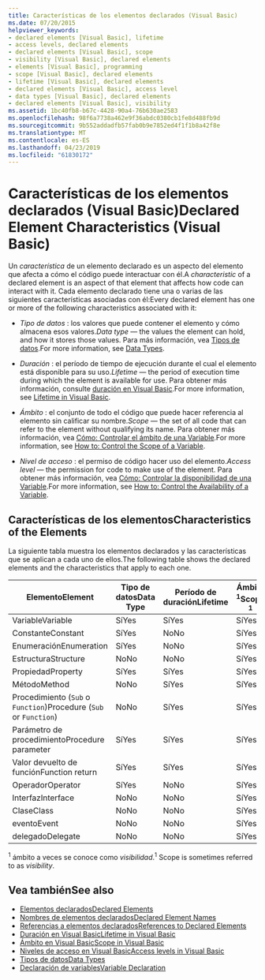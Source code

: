 ```yaml
---
title: Características de los elementos declarados (Visual Basic)
ms.date: 07/20/2015
helpviewer_keywords:
- declared elements [Visual Basic], lifetime
- access levels, declared elements
- declared elements [Visual Basic], scope
- visibility [Visual Basic], declared elements
- elements [Visual Basic], programming
- scope [Visual Basic], declared elements
- lifetime [Visual Basic], declared elements
- declared elements [Visual Basic], access level
- data types [Visual Basic], declared elements
- declared elements [Visual Basic], visibility
ms.assetid: 1bc40fb8-b67c-4428-90a4-76b630ae2583
ms.openlocfilehash: 98f6a7738a462e9f36abdc0380cb1fe8d488fb9d
ms.sourcegitcommit: 9b552addadfb57fab0b9e7852ed4f1f1b8a42f8e
ms.translationtype: MT
ms.contentlocale: es-ES
ms.lasthandoff: 04/23/2019
ms.locfileid: "61830172"
---
```

# <a name="declared-element-characteristics-visual-basic"></a><span data-ttu-id="252fd-102">Características de los elementos declarados (Visual Basic)</span><span class="sxs-lookup"><span data-stu-id="252fd-102">Declared Element Characteristics (Visual Basic)</span></span>
<span data-ttu-id="252fd-103">Un *característica* de un elemento declarado es un aspecto del elemento que afecta a cómo el código puede interactuar con él.</span><span class="sxs-lookup"><span data-stu-id="252fd-103">A *characteristic* of a declared element is an aspect of that element that affects how code can interact with it.</span></span> <span data-ttu-id="252fd-104">Cada elemento declarado tiene una o varias de las siguientes características asociadas con él:</span><span class="sxs-lookup"><span data-stu-id="252fd-104">Every declared element has one or more of the following characteristics associated with it:</span></span>  
  
-   <span data-ttu-id="252fd-105">*Tipo de datos* : los valores que puede contener el elemento y cómo almacena esos valores.</span><span class="sxs-lookup"><span data-stu-id="252fd-105">*Data type* — the values the element can hold, and how it stores those values.</span></span> <span data-ttu-id="252fd-106">Para más información, vea [Tipos de datos](../../../../visual-basic/language-reference/data-types/index.md).</span><span class="sxs-lookup"><span data-stu-id="252fd-106">For more information, see [Data Types](../../../../visual-basic/language-reference/data-types/index.md).</span></span>  
  
-   <span data-ttu-id="252fd-107">*Duración* : el período de tiempo de ejecución durante el cual el elemento está disponible para su uso.</span><span class="sxs-lookup"><span data-stu-id="252fd-107">*Lifetime* — the period of execution time during which the element is available for use.</span></span> <span data-ttu-id="252fd-108">Para obtener más información, consulte [duración en Visual Basic](../../../../visual-basic/programming-guide/language-features/declared-elements/lifetime.md).</span><span class="sxs-lookup"><span data-stu-id="252fd-108">For more information, see [Lifetime in Visual Basic](../../../../visual-basic/programming-guide/language-features/declared-elements/lifetime.md).</span></span>  
  
-   <span data-ttu-id="252fd-109">*Ámbito* : el conjunto de todo el código que puede hacer referencia al elemento sin calificar su nombre.</span><span class="sxs-lookup"><span data-stu-id="252fd-109">*Scope* — the set of all code that can refer to the element without qualifying its name.</span></span> <span data-ttu-id="252fd-110">Para obtener más información, vea [Cómo: Controlar el ámbito de una Variable](../../../../visual-basic/programming-guide/language-features/declared-elements/how-to-control-the-scope-of-a-variable.md).</span><span class="sxs-lookup"><span data-stu-id="252fd-110">For more information, see [How to: Control the Scope of a Variable](../../../../visual-basic/programming-guide/language-features/declared-elements/how-to-control-the-scope-of-a-variable.md).</span></span>  
  
-   <span data-ttu-id="252fd-111">*Nivel de acceso* : el permiso de código hacer uso del elemento.</span><span class="sxs-lookup"><span data-stu-id="252fd-111">*Access level* — the permission for code to make use of the element.</span></span> <span data-ttu-id="252fd-112">Para obtener más información, vea [Cómo: Controlar la disponibilidad de una Variable](../../../../visual-basic/programming-guide/language-features/declared-elements/how-to-control-the-availability-of-a-variable.md).</span><span class="sxs-lookup"><span data-stu-id="252fd-112">For more information, see [How to: Control the Availability of a Variable](../../../../visual-basic/programming-guide/language-features/declared-elements/how-to-control-the-availability-of-a-variable.md).</span></span>  
  
## <a name="characteristics-of-the-elements"></a><span data-ttu-id="252fd-113">Características de los elementos</span><span class="sxs-lookup"><span data-stu-id="252fd-113">Characteristics of the Elements</span></span>  
 <span data-ttu-id="252fd-114">La siguiente tabla muestra los elementos declarados y las características que se aplican a cada uno de ellos.</span><span class="sxs-lookup"><span data-stu-id="252fd-114">The following table shows the declared elements and the characteristics that apply to each one.</span></span>  
  
|<span data-ttu-id="252fd-115">Elemento</span><span class="sxs-lookup"><span data-stu-id="252fd-115">Element</span></span>|<span data-ttu-id="252fd-116">Tipo de datos</span><span class="sxs-lookup"><span data-stu-id="252fd-116">Data Type</span></span>|<span data-ttu-id="252fd-117">Período de duración</span><span class="sxs-lookup"><span data-stu-id="252fd-117">Lifetime</span></span>|<span data-ttu-id="252fd-118">Ámbito <sup>1</sup></span><span class="sxs-lookup"><span data-stu-id="252fd-118">Scope <sup>1</sup></span></span>|<span data-ttu-id="252fd-119">Nivel de acceso</span><span class="sxs-lookup"><span data-stu-id="252fd-119">Access Level</span></span>|  
|-------------|---------------|--------------|------------------------|------------------|  
|<span data-ttu-id="252fd-120">Variable</span><span class="sxs-lookup"><span data-stu-id="252fd-120">Variable</span></span>|<span data-ttu-id="252fd-121">Sí</span><span class="sxs-lookup"><span data-stu-id="252fd-121">Yes</span></span>|<span data-ttu-id="252fd-122">Sí</span><span class="sxs-lookup"><span data-stu-id="252fd-122">Yes</span></span>|<span data-ttu-id="252fd-123">Sí</span><span class="sxs-lookup"><span data-stu-id="252fd-123">Yes</span></span>|<span data-ttu-id="252fd-124">Sí</span><span class="sxs-lookup"><span data-stu-id="252fd-124">Yes</span></span>|  
|<span data-ttu-id="252fd-125">Constante</span><span class="sxs-lookup"><span data-stu-id="252fd-125">Constant</span></span>|<span data-ttu-id="252fd-126">Sí</span><span class="sxs-lookup"><span data-stu-id="252fd-126">Yes</span></span>|<span data-ttu-id="252fd-127">No</span><span class="sxs-lookup"><span data-stu-id="252fd-127">No</span></span>|<span data-ttu-id="252fd-128">Sí</span><span class="sxs-lookup"><span data-stu-id="252fd-128">Yes</span></span>|<span data-ttu-id="252fd-129">Sí</span><span class="sxs-lookup"><span data-stu-id="252fd-129">Yes</span></span>|  
|<span data-ttu-id="252fd-130">Enumeración</span><span class="sxs-lookup"><span data-stu-id="252fd-130">Enumeration</span></span>|<span data-ttu-id="252fd-131">Sí</span><span class="sxs-lookup"><span data-stu-id="252fd-131">Yes</span></span>|<span data-ttu-id="252fd-132">No</span><span class="sxs-lookup"><span data-stu-id="252fd-132">No</span></span>|<span data-ttu-id="252fd-133">Sí</span><span class="sxs-lookup"><span data-stu-id="252fd-133">Yes</span></span>|<span data-ttu-id="252fd-134">Sí</span><span class="sxs-lookup"><span data-stu-id="252fd-134">Yes</span></span>|  
|<span data-ttu-id="252fd-135">Estructura</span><span class="sxs-lookup"><span data-stu-id="252fd-135">Structure</span></span>|<span data-ttu-id="252fd-136">No</span><span class="sxs-lookup"><span data-stu-id="252fd-136">No</span></span>|<span data-ttu-id="252fd-137">No</span><span class="sxs-lookup"><span data-stu-id="252fd-137">No</span></span>|<span data-ttu-id="252fd-138">Sí</span><span class="sxs-lookup"><span data-stu-id="252fd-138">Yes</span></span>|<span data-ttu-id="252fd-139">Sí</span><span class="sxs-lookup"><span data-stu-id="252fd-139">Yes</span></span>|  
|<span data-ttu-id="252fd-140">Propiedad</span><span class="sxs-lookup"><span data-stu-id="252fd-140">Property</span></span>|<span data-ttu-id="252fd-141">Sí</span><span class="sxs-lookup"><span data-stu-id="252fd-141">Yes</span></span>|<span data-ttu-id="252fd-142">Sí</span><span class="sxs-lookup"><span data-stu-id="252fd-142">Yes</span></span>|<span data-ttu-id="252fd-143">Sí</span><span class="sxs-lookup"><span data-stu-id="252fd-143">Yes</span></span>|<span data-ttu-id="252fd-144">Sí</span><span class="sxs-lookup"><span data-stu-id="252fd-144">Yes</span></span>|  
|<span data-ttu-id="252fd-145">Método</span><span class="sxs-lookup"><span data-stu-id="252fd-145">Method</span></span>|<span data-ttu-id="252fd-146">No</span><span class="sxs-lookup"><span data-stu-id="252fd-146">No</span></span>|<span data-ttu-id="252fd-147">Sí</span><span class="sxs-lookup"><span data-stu-id="252fd-147">Yes</span></span>|<span data-ttu-id="252fd-148">Sí</span><span class="sxs-lookup"><span data-stu-id="252fd-148">Yes</span></span>|<span data-ttu-id="252fd-149">Sí</span><span class="sxs-lookup"><span data-stu-id="252fd-149">Yes</span></span>|  
|<span data-ttu-id="252fd-150">Procedimiento (`Sub` o `Function`)</span><span class="sxs-lookup"><span data-stu-id="252fd-150">Procedure (`Sub` or `Function`)</span></span>|<span data-ttu-id="252fd-151">No</span><span class="sxs-lookup"><span data-stu-id="252fd-151">No</span></span>|<span data-ttu-id="252fd-152">Sí</span><span class="sxs-lookup"><span data-stu-id="252fd-152">Yes</span></span>|<span data-ttu-id="252fd-153">Sí</span><span class="sxs-lookup"><span data-stu-id="252fd-153">Yes</span></span>|<span data-ttu-id="252fd-154">Sí</span><span class="sxs-lookup"><span data-stu-id="252fd-154">Yes</span></span>|  
|<span data-ttu-id="252fd-155">Parámetro de procedimiento</span><span class="sxs-lookup"><span data-stu-id="252fd-155">Procedure parameter</span></span>|<span data-ttu-id="252fd-156">Sí</span><span class="sxs-lookup"><span data-stu-id="252fd-156">Yes</span></span>|<span data-ttu-id="252fd-157">Sí</span><span class="sxs-lookup"><span data-stu-id="252fd-157">Yes</span></span>|<span data-ttu-id="252fd-158">Sí</span><span class="sxs-lookup"><span data-stu-id="252fd-158">Yes</span></span>|<span data-ttu-id="252fd-159">No</span><span class="sxs-lookup"><span data-stu-id="252fd-159">No</span></span>|  
|<span data-ttu-id="252fd-160">Valor devuelto de función</span><span class="sxs-lookup"><span data-stu-id="252fd-160">Function return</span></span>|<span data-ttu-id="252fd-161">Sí</span><span class="sxs-lookup"><span data-stu-id="252fd-161">Yes</span></span>|<span data-ttu-id="252fd-162">Sí</span><span class="sxs-lookup"><span data-stu-id="252fd-162">Yes</span></span>|<span data-ttu-id="252fd-163">Sí</span><span class="sxs-lookup"><span data-stu-id="252fd-163">Yes</span></span>|<span data-ttu-id="252fd-164">No</span><span class="sxs-lookup"><span data-stu-id="252fd-164">No</span></span>|  
|<span data-ttu-id="252fd-165">Operador</span><span class="sxs-lookup"><span data-stu-id="252fd-165">Operator</span></span>|<span data-ttu-id="252fd-166">Sí</span><span class="sxs-lookup"><span data-stu-id="252fd-166">Yes</span></span>|<span data-ttu-id="252fd-167">No</span><span class="sxs-lookup"><span data-stu-id="252fd-167">No</span></span>|<span data-ttu-id="252fd-168">Sí</span><span class="sxs-lookup"><span data-stu-id="252fd-168">Yes</span></span>|<span data-ttu-id="252fd-169">Sí</span><span class="sxs-lookup"><span data-stu-id="252fd-169">Yes</span></span>|  
|<span data-ttu-id="252fd-170">Interfaz</span><span class="sxs-lookup"><span data-stu-id="252fd-170">Interface</span></span>|<span data-ttu-id="252fd-171">No</span><span class="sxs-lookup"><span data-stu-id="252fd-171">No</span></span>|<span data-ttu-id="252fd-172">No</span><span class="sxs-lookup"><span data-stu-id="252fd-172">No</span></span>|<span data-ttu-id="252fd-173">Sí</span><span class="sxs-lookup"><span data-stu-id="252fd-173">Yes</span></span>|<span data-ttu-id="252fd-174">Sí</span><span class="sxs-lookup"><span data-stu-id="252fd-174">Yes</span></span>|  
|<span data-ttu-id="252fd-175">Clase</span><span class="sxs-lookup"><span data-stu-id="252fd-175">Class</span></span>|<span data-ttu-id="252fd-176">No</span><span class="sxs-lookup"><span data-stu-id="252fd-176">No</span></span>|<span data-ttu-id="252fd-177">No</span><span class="sxs-lookup"><span data-stu-id="252fd-177">No</span></span>|<span data-ttu-id="252fd-178">Sí</span><span class="sxs-lookup"><span data-stu-id="252fd-178">Yes</span></span>|<span data-ttu-id="252fd-179">Sí</span><span class="sxs-lookup"><span data-stu-id="252fd-179">Yes</span></span>|  
|<span data-ttu-id="252fd-180">evento</span><span class="sxs-lookup"><span data-stu-id="252fd-180">Event</span></span>|<span data-ttu-id="252fd-181">No</span><span class="sxs-lookup"><span data-stu-id="252fd-181">No</span></span>|<span data-ttu-id="252fd-182">No</span><span class="sxs-lookup"><span data-stu-id="252fd-182">No</span></span>|<span data-ttu-id="252fd-183">Sí</span><span class="sxs-lookup"><span data-stu-id="252fd-183">Yes</span></span>|<span data-ttu-id="252fd-184">Sí</span><span class="sxs-lookup"><span data-stu-id="252fd-184">Yes</span></span>|  
|<span data-ttu-id="252fd-185">delegado</span><span class="sxs-lookup"><span data-stu-id="252fd-185">Delegate</span></span>|<span data-ttu-id="252fd-186">No</span><span class="sxs-lookup"><span data-stu-id="252fd-186">No</span></span>|<span data-ttu-id="252fd-187">No</span><span class="sxs-lookup"><span data-stu-id="252fd-187">No</span></span>|<span data-ttu-id="252fd-188">Sí</span><span class="sxs-lookup"><span data-stu-id="252fd-188">Yes</span></span>|<span data-ttu-id="252fd-189">Sí</span><span class="sxs-lookup"><span data-stu-id="252fd-189">Yes</span></span>|  
  
 <span data-ttu-id="252fd-190"><sup>1</sup> ámbito a veces se conoce como *visibilidad*.</span><span class="sxs-lookup"><span data-stu-id="252fd-190"><sup>1</sup> Scope is sometimes referred to as *visibility*.</span></span>  
  
## <a name="see-also"></a><span data-ttu-id="252fd-191">Vea también</span><span class="sxs-lookup"><span data-stu-id="252fd-191">See also</span></span>

- [<span data-ttu-id="252fd-192">Elementos declarados</span><span class="sxs-lookup"><span data-stu-id="252fd-192">Declared Elements</span></span>](../../../../visual-basic/programming-guide/language-features/declared-elements/index.md)
- [<span data-ttu-id="252fd-193">Nombres de elementos declarados</span><span class="sxs-lookup"><span data-stu-id="252fd-193">Declared Element Names</span></span>](../../../../visual-basic/programming-guide/language-features/declared-elements/declared-element-names.md)
- [<span data-ttu-id="252fd-194">Referencias a elementos declarados</span><span class="sxs-lookup"><span data-stu-id="252fd-194">References to Declared Elements</span></span>](../../../../visual-basic/programming-guide/language-features/declared-elements/references-to-declared-elements.md)
- [<span data-ttu-id="252fd-195">Duración en Visual Basic</span><span class="sxs-lookup"><span data-stu-id="252fd-195">Lifetime in Visual Basic</span></span>](../../../../visual-basic/programming-guide/language-features/declared-elements/lifetime.md)
- [<span data-ttu-id="252fd-196">Ámbito en Visual Basic</span><span class="sxs-lookup"><span data-stu-id="252fd-196">Scope in Visual Basic</span></span>](../../../../visual-basic/programming-guide/language-features/declared-elements/scope.md)
- [<span data-ttu-id="252fd-197">Niveles de acceso en Visual Basic</span><span class="sxs-lookup"><span data-stu-id="252fd-197">Access levels in Visual Basic</span></span>](../../../../visual-basic/programming-guide/language-features/declared-elements/access-levels.md)
- [<span data-ttu-id="252fd-198">Tipos de datos</span><span class="sxs-lookup"><span data-stu-id="252fd-198">Data Types</span></span>](../../../../visual-basic/programming-guide/language-features/data-types/index.md)
- [<span data-ttu-id="252fd-199">Declaración de variables</span><span class="sxs-lookup"><span data-stu-id="252fd-199">Variable Declaration</span></span>](../../../../visual-basic/programming-guide/language-features/variables/variable-declaration.md)
